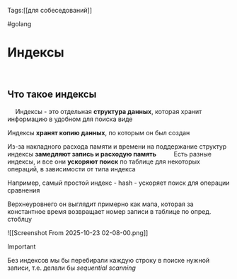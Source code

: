 Tags:[[для собеседований]]

#golang 



# Индексы
 
## Что такое индексы
 
Индексы - это отдельная **структура данных**, которая хранит информацию в удобном для поиска виде

Индексы **хранят копию данных**, по которым он был создан

Из-за накладного расхода памяти и времени на поддержание структур индексы **замедляют запись и расходую память**
 
 
Есть разные индексы, и все они **ускоряют поиск** по таблице для некоторых операций, в зависимости от типа индекса

Например, самый простой индекс - hash - ускоряет поиск для операции сравнения

Верхнеуровнего он выглядит примерно как мапа, которая за константное время возвращает номер записи в таблице по опред. стоблцу

![[Screenshot From 2025-10-23 02-08-00.png]]
 

> [!important] 
> Без индексов мы бы перебирали каждую строку в поиске нужной записи, т.е. делали бы *sequential scanning* 



